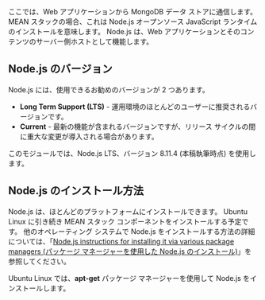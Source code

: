 ここでは、Web アプリケーションから MongoDB データ ストアに通信します。 MEAN スタックの場合、これは Node.js オープンソース JavaScript ランタイムのインストールを意味します。 Node.js は、Web アプリケーションとそのコンテンツのサーバー側ホストとして機能します。

## <a name="nodejs-versions"></a>Node.js のバージョン

Node.js には、使用できるお勧めのバージョンが 2 つあります。

- **Long Term Support (LTS)** - 運用環境のほとんどのユーザーに推奨されるバージョンです。
- **Current** - 最新の機能が含まれるバージョンですが、リリース サイクルの間に重大な変更が導入される場合があります。

このモジュールでは、Node.js LTS、バージョン 8.11.4 (本稿執筆時点) を使用します。

## <a name="how-to-install-nodejs"></a>Node.js のインストール方法

Node.js は、ほとんどのプラットフォームにインストールできます。 Ubuntu Linux に引き続き MEAN スタック コンポーネントをインストールする予定です。 他のオペレーティング システムで Node.js をインストールする方法の詳細については、「[Node.js instructions for installing it via various package managers (パッケージ マネージャーを使用した Node.js のインストール)](https://nodejs.org/en/download/package-manager/)」を参照してください。

Ubuntu Linux では、**apt-get** パッケージ マネージャーを使用して Node.js をインストールします。
